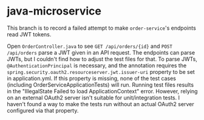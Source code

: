 # java-microservice

This branch is to record a failed attempt to make `order-service`'s endpoints read JWT tokens. 

Open `OrderController.java` to see `GET /api/orders/{id}` and `POST /api/orders` parse a JWT given in an API request. The endpoints can parse JWTs, but I couldn't find how to adjust the test files for that. To parse JWTs, `@AuthenticationPrincipal` is necessary, and the annotation requires the `spring.security.oauth2.resourceserver.jwt.issuer-uri` property to be set in application.yml. If this property is missing, none of the test cases (including OrderServiceApplicationTests) will run. Running test files results in the "IllegalState Failed to load ApplicationContext" error. However, relying on an external OAuth2 server isn't suitable for unit/integration tests. I haven't found a way to make the tests run without an actual OAuth2 server configured via that property. 
